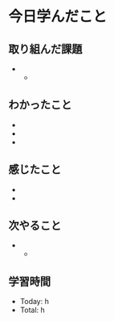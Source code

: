 # 今日学んだこと

## 取り組んだ課題
- 
    - 

## わかったこと
- 
- 
- 

## 感じたこと
- 
- 

## 次やること
- 
    - 

## 学習時間
- Today: h
- Total: h
